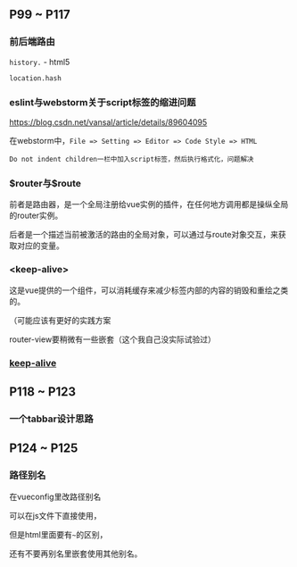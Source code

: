 ## P99 ~ P117

### 前后端路由

`history.` - html5

`location.hash`

### eslint与webstorm关于script标签的缩进问题

https://blog.csdn.net/vansal/article/details/89604095

在webstorm中，`File => Setting => Editor => Code Style => HTML` 

 `Do not indent children一栏中加入script标签，然后执行格式化，问题解决`

### \$router与\$route

前者是路由器，是一个全局注册给vue实例的插件，在任何地方调用都是操纵全局的router实例。

后者是一个描述当前被激活的路由的全局对象，可以通过与route对象交互，来获取对应的变量。

### \<keep-alive\>

这是vue提供的一个组件，可以消耗缓存来减少标签内部的内容的销毁和重绘之类的。

（可能应该有更好的实践方案

router-view要稍微有一些嵌套（这个我自己没实际试验过）

### [keep-alive](https://cn.vuejs.org/v2/api/#keep-alive)

## P118 ~ P123

### 一个tabbar设计思路



## P124 ~ P125

### 路径别名

在vueconfig里改路径别名

可以在js文件下直接使用，

但是html里面要有`~`的区别，

还有不要再别名里嵌套使用其他别名。